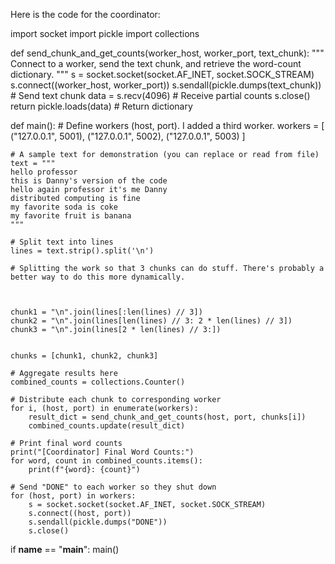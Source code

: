 Here is the code for the coordinator:

import socket
import pickle
import collections

def send_chunk_and_get_counts(worker_host, worker_port, text_chunk):
    """
    Connect to a worker, send the text chunk, and retrieve the word-count dictionary.
    """
    s = socket.socket(socket.AF_INET, socket.SOCK_STREAM)
    s.connect((worker_host, worker_port))
    s.sendall(pickle.dumps(text_chunk))  # Send text chunk
    data = s.recv(4096)                  # Receive partial counts
    s.close()
    return pickle.loads(data)            # Return dictionary

def main():
    # Define workers (host, port). I added a third worker.
    workers = [
        ("127.0.0.1", 5001),
        ("127.0.0.1", 5002),
        ("127.0.0.1", 5003)
    ]

    # A sample text for demonstration (you can replace or read from file)
    text = """
    hello professor
    this is Danny's version of the code
    hello again professor it's me Danny
    distributed computing is fine
    my favorite soda is coke
    my favorite fruit is banana
    """

    # Split text into lines
    lines = text.strip().split('\n')

    # Splitting the work so that 3 chunks can do stuff. There's probably a better way to do this more dynamically.

    

    chunk1 = "\n".join(lines[:len(lines) // 3])
    chunk2 = "\n".join(lines[len(lines) // 3: 2 * len(lines) // 3])
    chunk3 = "\n".join(lines[2 * len(lines) // 3:])
    

    chunks = [chunk1, chunk2, chunk3]

    # Aggregate results here
    combined_counts = collections.Counter()

    # Distribute each chunk to corresponding worker
    for i, (host, port) in enumerate(workers):
        result_dict = send_chunk_and_get_counts(host, port, chunks[i])
        combined_counts.update(result_dict)

    # Print final word counts
    print("[Coordinator] Final Word Counts:")
    for word, count in combined_counts.items():
        print(f"{word}: {count}")

    # Send "DONE" to each worker so they shut down
    for (host, port) in workers:
        s = socket.socket(socket.AF_INET, socket.SOCK_STREAM)
        s.connect((host, port))
        s.sendall(pickle.dumps("DONE"))
        s.close()

if __name__ == "__main__":
    main()

